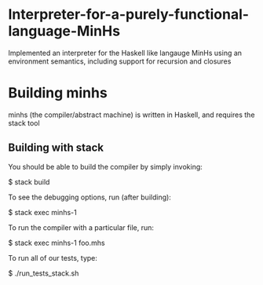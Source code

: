 # Interpreter-for-a-purely-functional-language-MinHs
Implemented an interpreter for the Haskell like langauge MinHs using an environment semantics, including support for recursion and closures

# Building minhs
minhs (the compiler/abstract machine) is written in Haskell, and requires the stack tool

## Building with stack

You should be able to build the compiler by simply invoking:

$ stack build

To see the debugging options, run (after building):

$ stack exec minhs-1

To run the compiler with a particular file, run:

$ stack exec minhs-1 foo.mhs

To run all of our tests, type:

$ ./run_tests_stack.sh
